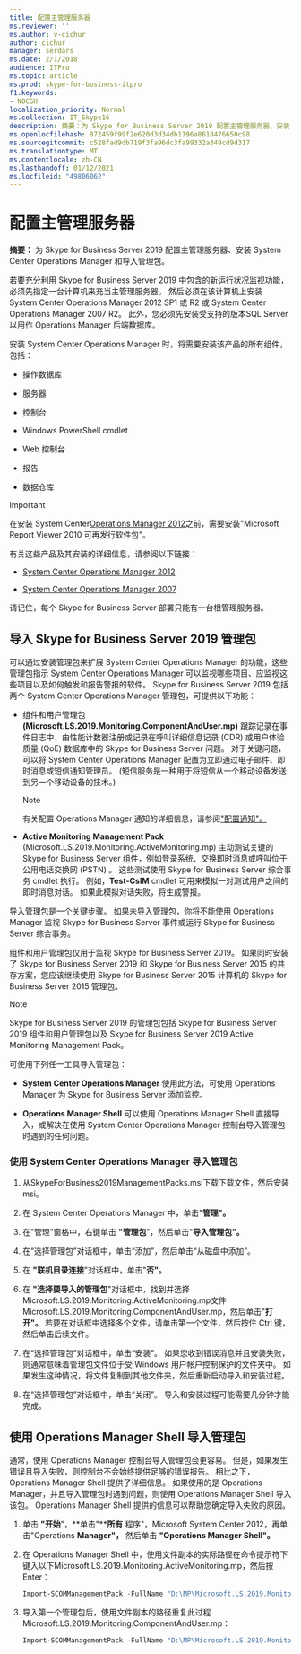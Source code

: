 ```yaml
---
title: 配置主管理服务器
ms.reviewer: ''
ms.author: v-cichur
author: cichur
manager: serdars
ms.date: 2/1/2018
audience: ITPro
ms.topic: article
ms.prod: skype-for-business-itpro
f1.keywords:
- NOCSH
localization_priority: Normal
ms.collection: IT_Skype16
description: 摘要：为 Skype for Business Server 2019 配置主管理服务器、安装 System Center Operations Manager 和导入管理包。
ms.openlocfilehash: 872459f99f2e620d3d34db1196a8618476650c98
ms.sourcegitcommit: c528fad9db719f3fa96dc3fa99332a349cd9d317
ms.translationtype: MT
ms.contentlocale: zh-CN
ms.lasthandoff: 01/12/2021
ms.locfileid: "49806062"
---
```

# <a name="configure-the-primary-management-server"></a>配置主管理服务器

**摘要：** 为 Skype for Business Server 2019 配置主管理服务器、安装 System Center Operations Manager 和导入管理包。

若要充分利用 Skype for Business Server 2019 中包含的新运行状况监视功能，必须先指定一台计算机来充当主管理服务器。 然后必须在该计算机上安装 System Center Operations Manager 2012 SP1 或 R2 或 System Center Operations Manager 2007 R2。 此外，您必须先安装受支持的版本SQL Server以用作 Operations Manager 后端数据库。

安装 System Center Operations Manager 时，将需要安装该产品的所有组件，包括：

- 操作数据库

- 服务器

- 控制台

- Windows PowerShell cmdlet

- Web 控制台

- 报告

- 数据仓库

> [!IMPORTANT]
> 在安装 System Center[Operations Manager 2012](https://www.microsoft.com/download/details.aspx?id=6442)之前，需要安装"Microsoft Report Viewer 2010 可再发行软件包"。

有关这些产品及其安装的详细信息，请参阅以下链接：

- [System Center Operations Manager 2012](https://go.microsoft.com/fwlink/p/?linkid=257527)

- [System Center Operations Manager 2007](https://technet.microsoft.com/library/bb735860.aspx)

请记住，每个 Skype for Business Server 部署只能有一台根管理服务器。

## <a name="importing-the-skype-for-business-server-2019-management-packs"></a>导入 Skype for Business Server 2019 管理包

可以通过安装管理包来扩展 System Center Operations Manager 的功能，这些管理包指示 System Center Operations Manager 可以监视哪些项目、应监视这些项目以及如何触发和报告警报的软件。 Skype for Business Server 2019 包括两个 System Center Operations Manager 管理包，可提供以下功能：

- 组件和用户管理包 **(Microsoft.LS.2019.Monitoring.ComponentAndUser.mp)** 跟踪记录在事件日志中、由性能计数器注册或记录在呼叫详细信息记录 (CDR) 或用户体验质量 (QoE) 数据库中的 Skype for Business Server 问题。 对于关键问题，可以将 System Center Operations Manager 配置为立即通过电子邮件、即时消息或短信通知管理员。  (短信服务是一种用于将短信从一个移动设备发送到另一个移动设备的技术。) 

    > [!NOTE]
    >  有关配置 Operations Manager 通知的详细信息，请参阅["配置通知"。](https://go.microsoft.com/fwlink/p/?LinkID=268785&amp;amp;clcid=0x409)

- **Active Monitoring Management Pack** (Microsoft.LS.2019.Monitoring.ActiveMonitoring.mp) 主动测试关键的 Skype for Business Server 组件，例如登录系统、交换即时消息或呼叫位于公用电话交换网 (PSTN) 。 这些测试使用 Skype for Business Server 综合事务 cmdlet 执行。 例如，**Test-CsIM** cmdlet 可用来模拟一对测试用户之间的即时消息对话。 如果此模拟对话失败，将生成警报。

导入管理包是一个关键步骤。 如果未导入管理包，你将不能使用 Operations Manager 监视 Skype for Business Server 事件或运行 Skype for Business Server 综合事务。

组件和用户管理包仅用于监视 Skype for Business Server 2019。 如果同时安装了 Skype for Business Server 2019 和 Skype for Business Server 2015 的共存方案，您应该继续使用 Skype for Business Server 2015 计算机的 Skype for Business Server 2015 管理包。

> [!NOTE]
> Skype for Business Server 2019 的管理包包括 Skype for Business Server 2019 组件和用户管理包以及 Skype for Business Server 2019 Active Monitoring Management Pack。

可使用下列任一工具导入管理包：

- **System Center Operations Manager** 使用此方法，可使用 Operations Manager 为 Skype for Business Server 添加监控。

- **Operations Manager Shell** 可以使用 Operations Manager Shell 直接导入，或解决在使用 System Center Operations Manager 控制台导入管理包时遇到的任何问题。

### <a name="importing-the-management-packs-by-using-system-center-operations-manager"></a>使用 System Center Operations Manager 导入管理包

1. 从SkypeForBusiness2019ManagementPacks.msi下载下载文件，然后安装 msi。

2. 在 System Center Operations Manager 中，单击"**管理"。**

3. 在"管理"窗格中，右键单击 **"管理包**"，然后单击"**导入管理包"。**

4. 在“选择管理包”对话框中，单击“添加”，然后单击“从磁盘中添加”。

5. 在 **"联机目录连接**"对话框中，单击"**否"。**

6. 在 **"选择要导入的管理包**"对话框中，找到并选择Microsoft.LS.2019.Monitoring.ActiveMonitoring.mp文件Microsoft.LS.2019.Monitoring.ComponentAndUser.mp，然后单击"**打开"。** 若要在对话框中选择多个文件，请单击第一个文件，然后按住 Ctrl 键，然后单击后续文件。

7. 在“选择管理包”对话框中，单击“安装”。 如果您收到错误消息并且安装失败，则通常意味着管理包文件位于受 Windows 用户帐户控制保护的文件夹中。 如果发生这种情况，将文件复制到其他文件夹，然后重新启动导入和安装过程。

8. 在“选择管理包”对话框中，单击“关闭”。 导入和安装过程可能需要几分钟才能完成。

## <a name="importing-the-management-packs-by-using-the-operations-manager-shell"></a>使用 Operations Manager Shell 导入管理包

通常，使用 Operations Manager 控制台导入管理包会更容易。 但是，如果发生错误且导入失败，则控制台不会始终提供足够的错误报告。 相比之下，Operations Manager Shell 提供了详细信息。 如果使用的是 Operations Manager，并且导入管理包时遇到问题，则使用 Operations Manager Shell 导入该包。 Operations Manager Shell 提供的信息可以帮助您确定导入失败的原因。

1. 单击 **"开始**"，**单击"****所有** 程序"，Microsoft System Center 2012，再单击"Operations **Manager"，** 然后单击 **"Operations Manager Shell"。**

2. 在 Operations Manager Shell 中，使用文件副本的实际路径在命令提示符下键入以下Microsoft.LS.2019.Monitoring.ActiveMonitoring.mp，然后按 Enter：

   ```PowerShell
   Import-SCOMManagementPack -FullName "D:\MP\Microsoft.LS.2019.Monitoring.ActiveMonitoring.mp"
   ```

3. 导入第一个管理包后，使用文件副本的路径重复此过程Microsoft.LS.2019.Monitoring.ComponentAndUser.mp：

   ```PowerShell
   Import-SCOMManagementPack -FullName "D:\MP\Microsoft.LS.2019.Monitoring.ComponentAndUser.mp"
   ```
